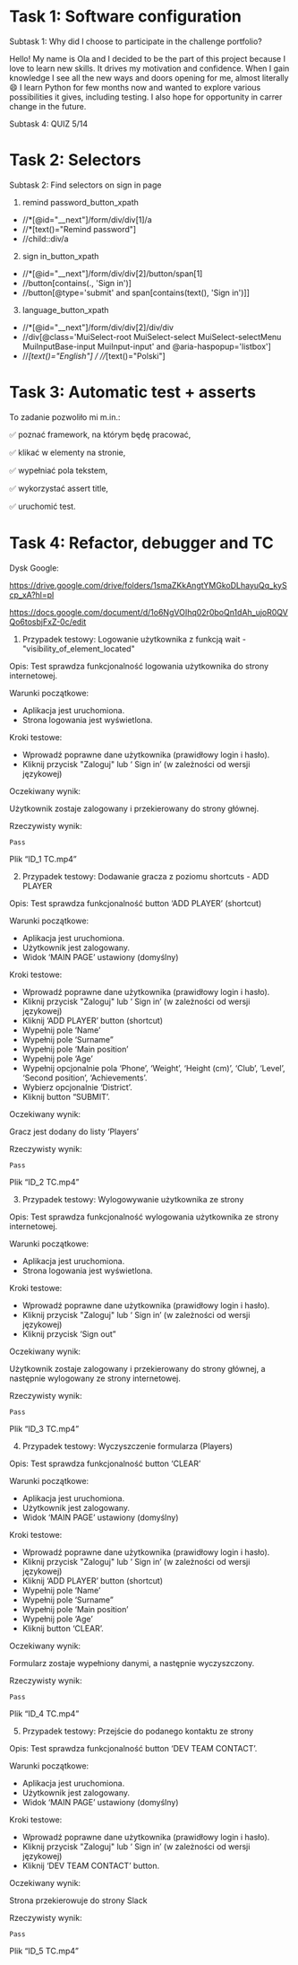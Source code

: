 # Task 1: Software configuration

Subtask 1: Why did I choose to participate in the challenge portfolio?

Hello! My name is Ola and I decided to be the part of this project because I love to learn new skills. It drives my motivation and confidence. When I gain knowledge I see all the new ways and doors opening for me, almost literally 😄
I learn Python for few months now and wanted to explore various possibilities it gives, including testing. I also hope for opportunity in carrer change in the future. 

Subtask 4: QUIZ
5/14

# Task 2: Selectors

Subtask 2: Find selectors on sign in page 

1. remind password_button_xpath
   
* //*[@id="__next"]/form/div/div[1]/a
* //*[text()="Remind password"]
* //child::div/a
   
2. sign in_button_xpath
   
* //*[@id="__next"]/form/div/div[2]/button/span[1]
* //button[contains(., 'Sign in')]
* //button[@type='submit' and span[contains(text(), 'Sign in')]]

3. language_button_xpath

* //*[@id="__next"]/form/div/div[2]/div/div
* //div[@class='MuiSelect-root MuiSelect-select MuiSelect-selectMenu MuiInputBase-input MuiInput-input' and @aria-haspopup='listbox']
* //*[text()="English"] / //*[text()="Polski"]


# Task 3: Automatic test + asserts

To zadanie pozwoliło mi m.in.:

✅ poznać framework, na którym będę pracować,

✅ klikać w elementy na stronie,

✅ wypełniać pola tekstem,

✅ wykorzystać assert title, 

✅ uruchomić test.


# Task 4: Refactor, debugger and TC

Dysk Google:

https://drive.google.com/drive/folders/1smaZKkAngtYMGkoDLhayuQq_kyScp_xA?hl=pl

https://docs.google.com/document/d/1o6NgVOIhq02r0boQn1dAh_ujoR0QVQo6tosbjFxZ-0c/edit


1. Przypadek testowy: Logowanie użytkownika z funkcją wait - "visibility_of_element_located"

Opis: Test sprawdza funkcjonalność logowania użytkownika do strony internetowej.

Warunki początkowe:

- Aplikacja jest uruchomiona.
- Strona logowania jest wyświetlona.

Kroki testowe:

- Wprowadź poprawne dane użytkownika (prawidłowy login i hasło).
- Kliknij przycisk "Zaloguj" lub ‘ Sign in’ (w zależności od wersji językowej)

Oczekiwany wynik:

Użytkownik zostaje zalogowany i przekierowany do strony głównej.

Rzeczywisty wynik:

	Pass


Plik “ID_1 TC.mp4”

2. Przypadek testowy: Dodawanie gracza z poziomu shortcuts - ADD PLAYER

Opis: Test sprawdza funkcjonalność button ‘ADD PLAYER’ (shortcut)

Warunki początkowe:

- Aplikacja jest uruchomiona.
- Użytkownik jest zalogowany.
- Widok ‘MAIN PAGE’ ustawiony (domyślny)

Kroki testowe:

- Wprowadź poprawne dane użytkownika (prawidłowy login i hasło).
- Kliknij przycisk "Zaloguj" lub ‘ Sign in’ (w zależności od wersji językowej)
- Kliknij ‘ADD PLAYER’ button (shortcut)
- Wypełnij pole ‘Name’ 
- Wypełnij pole ‘Surname”
- Wypełnij pole ‘Main position’
- Wypełnij pole ‘Age’
- Wypełnij opcjonalnie pola ‘Phone’, ‘Weight’, ‘Height (cm)’, ‘Club’, ‘Level’, ‘Second position’, ‘Achievements’.
- Wybierz opcjonalnie ‘District’.
- Kliknij button “SUBMIT’.

Oczekiwany wynik:

Gracz jest dodany do listy ‘Players’

Rzeczywisty wynik:

	Pass


Plik “ID_2 TC.mp4”

3. Przypadek testowy: Wylogowywanie użytkownika ze strony

Opis: Test sprawdza funkcjonalność wylogowania użytkownika ze strony internetowej.

Warunki początkowe:

- Aplikacja jest uruchomiona.
- Strona logowania jest wyświetlona.

Kroki testowe:

- Wprowadź poprawne dane użytkownika (prawidłowy login i hasło).
- Kliknij przycisk "Zaloguj" lub ‘ Sign in’ (w zależności od wersji językowej)
- Kliknij przycisk ‘Sign out”

Oczekiwany wynik:

Użytkownik zostaje zalogowany i przekierowany do strony głównej, a następnie wylogowany ze strony internetowej.

Rzeczywisty wynik:

	Pass

Plik “ID_3 TC.mp4”

4. Przypadek testowy: Wyczyszczenie formularza (Players)

Opis: Test sprawdza funkcjonalność button ‘CLEAR’

Warunki początkowe:

- Aplikacja jest uruchomiona.
- Użytkownik jest zalogowany.
- Widok ‘MAIN PAGE’ ustawiony (domyślny)

Kroki testowe:

- Wprowadź poprawne dane użytkownika (prawidłowy login i hasło).
- Kliknij przycisk "Zaloguj" lub ‘ Sign in’ (w zależności od wersji językowej)
- Kliknij ‘ADD PLAYER’ button (shortcut)
- Wypełnij pole ‘Name’ 
- Wypełnij pole ‘Surname”
- Wypełnij pole ‘Main position’
- Wypełnij pole ‘Age’
- Kliknij button ‘CLEAR’.

Oczekiwany wynik:

Formularz zostaje wypełniony danymi, a następnie wyczyszczony.

Rzeczywisty wynik:

	Pass

Plik “ID_4 TC.mp4”

5. Przypadek testowy: Przejście do podanego kontaktu ze strony 

Opis: Test sprawdza funkcjonalność button ‘DEV TEAM CONTACT’.

Warunki początkowe:

- Aplikacja jest uruchomiona.
- Użytkownik jest zalogowany.
- Widok ‘MAIN PAGE’ ustawiony (domyślny)

Kroki testowe:

- Wprowadź poprawne dane użytkownika (prawidłowy login i hasło).
- Kliknij przycisk "Zaloguj" lub ‘ Sign in’ (w zależności od wersji językowej)
- Kliknij ‘DEV TEAM CONTACT’ button.

Oczekiwany wynik:

Strona przekierowuje do strony Slack

Rzeczywisty wynik:

	Pass

Plik “ID_5 TC.mp4”

